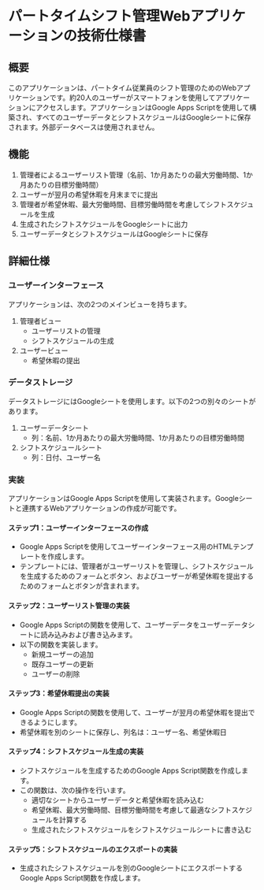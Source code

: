 # パートタイムシフト管理Webアプリケーションの技術仕様書

## 概要

このアプリケーションは、パートタイム従業員のシフト管理のためのWebアプリケーションです。約20人のユーザーがスマートフォンを使用してアプリケーションにアクセスします。アプリケーションはGoogle Apps Scriptを使用して構築され、すべてのユーザーデータとシフトスケジュールはGoogleシートに保存されます。外部データベースは使用されません。

## 機能

1. 管理者によるユーザーリスト管理（名前、1か月あたりの最大労働時間、1か月あたりの目標労働時間）
2. ユーザーが翌月の希望休暇を月末までに提出
3. 管理者が希望休暇、最大労働時間、目標労働時間を考慮してシフトスケジュールを生成
4. 生成されたシフトスケジュールをGoogleシートに出力
5. ユーザーデータとシフトスケジュールはGoogleシートに保存

## 詳細仕様

### ユーザーインターフェース

アプリケーションは、次の2つのメインビューを持ちます。

1. 管理者ビュー
   - ユーザーリストの管理
   - シフトスケジュールの生成
2. ユーザービュー
   - 希望休暇の提出

### データストレージ

データストレージにはGoogleシートを使用します。以下の2つの別々のシートがあります。

1. ユーザーデータシート
   - 列：名前、1か月あたりの最大労働時間、1か月あたりの目標労働時間
2. シフトスケジュールシート
   - 列：日付、ユーザー名

### 実装

アプリケーションはGoogle Apps Scriptを使用して実装されます。Googleシートと連携するWebアプリケーションの作成が可能です。

#### ステップ1：ユーザーインターフェースの作成

- Google Apps Scriptを使用してユーザーインターフェース用のHTMLテンプレートを作成します。
- テンプレートには、管理者がユーザーリストを管理し、シフトスケジュールを生成するためのフォームとボタン、およびユーザーが希望休暇を提出するためのフォームとボタンが含まれます。

#### ステップ2：ユーザーリスト管理の実装
- Google Apps Scriptの関数を使用して、ユーザーデータをユーザーデータシートに読み込みおよび書き込みます。
- 以下の関数を実装します。
  - 新規ユーザーの追加
  - 既存ユーザーの更新
  - ユーザーの削除
#### ステップ3：希望休暇提出の実装
- Google Apps Scriptの関数を使用して、ユーザーが翌月の希望休暇を提出できるようにします。
- 希望休暇を別のシートに保存し、列名は：ユーザー名、希望休暇日
#### ステップ4：シフトスケジュール生成の実装
- シフトスケジュールを生成するためのGoogle Apps Script関数を作成します。
- この関数は、次の操作を行います。
  - 適切なシートからユーザーデータと希望休暇を読み込む
  - 希望休暇、最大労働時間、目標労働時間を考慮して最適なシフトスケジュールを計算する
  - 生成されたシフトスケジュールをシフトスケジュールシートに書き込む
#### ステップ5：シフトスケジュールのエクスポートの実装
- 生成されたシフトスケジュールを別のGoogleシートにエクスポートするGoogle Apps Script関数を作成します。
